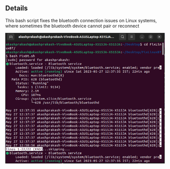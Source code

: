## Details
This bash script fixes the bluetooth connection issues on Linux systems, where sometimes the bluetooth device cannot pair or reconnect

![](https://github.com/AkashPrakashMvk/FixLinuxBT/blob/main/screenshotfixbt.png)


